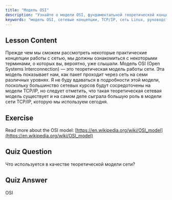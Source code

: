 ```yaml
---
title: "Модель OSI"
description: "Узнайте о модели OSI, фундаментальной теоретической концепции работы с сетью. Поймите ее 7 уровней и отношение к TCP/IP. Важное руководство по работе с сетью Linux для начинающих."
keywords: "модель OSI, сетевые концепции, TCP/IP, сеть Linux, руководство для начинающих, сетевые уровни, теоретическая модель"
---
```


## Lesson Content

Прежде чем мы сможем рассмотреть некоторые практические концепции работы с сетью, мы должны ознакомиться с некоторыми терминами, о которых вы, вероятно, уже слышали. Модель OSI (Open Systems Interconnection) — это теоретическая модель работы сети. Эта модель показывает нам, как пакет проходит через сеть на семи различных уровнях. Я не буду вдаваться в подробности этой модели, поскольку большинство сетевых курсов будут сосредоточены на модели TCP/IP, но следует отметить, что такая теоретическая сетевая модель существует и на самом деле сыграла большую роль в модели сети TCP/IP, которую мы используем сегодня.

## Exercise

Read more about the OSI model: [https://en.wikipedia.org/wiki/OSI_model](https://en.wikipedia.org/wiki/OSI_model)

## Quiz Question

Что используется в качестве теоретической модели сети?

## Quiz Answer

OSI
